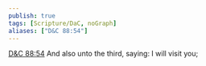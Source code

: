 ```yaml
---
publish: true
tags: [Scripture/DaC, noGraph]
aliases: ["D&C 88:54"]
---
```

[D&C 88:54](https://churchofjesuschrist.org/study/scriptures/dc-testament/dc/88?lang=eng&id=p54#p54) And also unto the third, saying: I will visit you;
